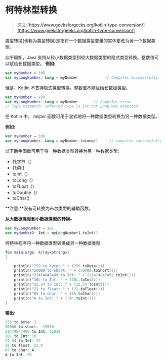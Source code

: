 # 柯特林型转换

> 原文:[https://www.geeksforgeeks.org/kotlin-type-conversion/](https://www.geeksforgeeks.org/kotlin-type-conversion/)

类型转换(也称为类型转换)是指将一个数据类型变量的实体更改为另一个数据类型。

众所周知，Java 支持从较小数据类型到较大数据类型的隐式类型转换。整数值可以赋给长数据类型。
**例如:**

```kt
var myNumber = 100
var myLongNumber: Long = myNumber            // Compiles Successfully

```

但是，Kotlin 不支持隐式类型转换。整数值不能赋给长数据类型。

```kt
var myNumber = 100
var myLongNumber: Long = myNumber       // Compiler error
// Type mismatch: inferred type is Int but Long was expected

```

在 Kotlin 中， *helper* 函数可用于显式地将一种数据类型转换为另一种数据类型。

**例如:**

```kt
var myNumber = 100
var myLongNumber: Long = myNumber.toLong()     // compiles successfully

```

以下助手函数可用于将一种数据类型转换为另一种数据类型:

*   托字节（）
*   托荷()
*   toInt（）
*   toLong（）
*   toFLoat（）
*   toDouble（）
*   toChar()

**注意:**没有可转换为布尔类型的辅助函数。

**从大数据类型到小数据类型的转换–**

```kt
var myLongNumber = 10L
var myNumber2: Int = myLongNumber1.toInt()

```

柯特林程序将一种数据类型转换成另一种数据类型:

```kt
fun main(args: Array<String>)
{

    println("259 to byte: " + (259.toByte()))
    println("50000 to short: " + (50000.toShort()))
    println("21474847499 to Int: " + (21474847499.toInt()))
    println("10L to Int: " + (10L.toInt()))
    println("22.54 to Int: " + (22.54.toInt()))
    println("22 to float: " + (22.toFloat()))
    println("65 to char: " + (65.toChar()))
    println("A to Int: " + ('A'.toInt()))
}
```

**输出:**

```kt
259 to byte: 3
50000 to short: -15536
21474847499 to Int: 11019
10L to Int: 10
22.54 to Int: 22
22 to float: 22.0
65 to char: A
A to Int: 65

```